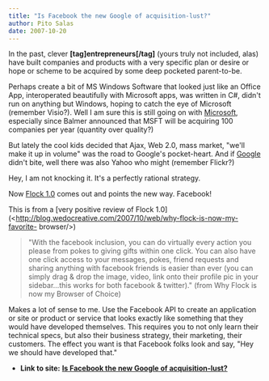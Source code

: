 ```yaml
---
title: "Is Facebook the new Google of acquisition-lust?"
author: Pito Salas
date: 2007-10-20
---
```


In the past, clever **[tag]entrepreneurs[/tag]** (yours truly not included,
alas) have built companies and products with a very specific plan or desire or
hope or scheme to be acquired by some deep pocketed parent-to-be.

Perhaps create a bit of MS Windows Software that looked just like an Office
App, interoperated beautifully with Microsoft apps, was written in C#, didn't
run on anything but Windows, hoping to catch the eye of Microsoft (remember
Visio?). Well I am sure this is still going on with
[Microsoft](<http://www.microsoft.com/en/us/default.aspx>), especially since
Balmer announced that MSFT will be acquiring 100 companies per year (quantity
over quality?)

But lately the cool kids decided that Ajax, Web 2.0, mass market, "we'll make
it up in volume" was the road to Google's pocket-heart. And if
[Google](<http://www.google.com/>) didn't bite, well there was also Yahoo who
might (remember Flickr?)

Hey, I am not knocking it. It's a perfectly rational strategy.

Now [Flock 1.0](<http://www.flock.com/>) comes out and points the new way.
Facebook!

This is from a [very positive review of Flock
1.0](<http://blog.wedocreative.com/2007/10/web/why-flock-is-now-my-favorite-
browser/>)

> "With the facebook inclusion, you can do virtually every action you please
> from pokes to giving gifts within one click. You can also have one click
> access to your messages, pokes, friend requests and sharing anything with
> facebook friends is easier than ever (you can simply drag & drop the image,
> video, link onto their profile pic in your sidebar…this works for both
> facebook & twitter)." (from Why Flock is now my Browser of Choice)

Makes a lot of sense to me. Use the Facebook API to create an application or
site or product or service that looks exactly like something that they would
have developed themselves. This requires you to not only learn their technical
specs, but also their business strategy, their marketing, their customers. The
effect you want is that Facebook folks look and say, "Hey we should have
developed that."


* **Link to site:** **[Is Facebook the new Google of acquisition-lust?](None)**
